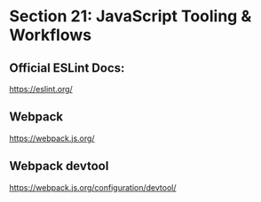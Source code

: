 # Section 21: JavaScript Tooling & Workflows

## Official ESLint Docs:

https://eslint.org/

## Webpack

https://webpack.js.org/

## Webpack devtool

https://webpack.js.org/configuration/devtool/
